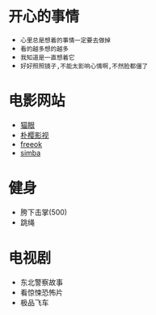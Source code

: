 # 开心的事情
- `心里总是想着的事情一定要去做掉`
- `看的越多想的越多`
- `我知道是一直想着它`
- `好好照照镜子,不能太影响心情啊,不然脸都僵了`

# 电影网站
- [猫眼](https://www.maoyan.com/)
- [朴樱影视](https://www.pyys.top/)
- [freeok](https://freeok.vip)
- [simba](https://www.bilibili.com/video/BV1Sz4y1o7Ws/?p=4&spm_id_from=pageDriver&vd_source=fa248929cbbce67cc8afaf2d6b210f14)
# 健身
- 胯下击掌(500)
- 跳绳

# 电视剧
- 东北警察故事
- 看惊悚恐怖片
- 极品飞车



